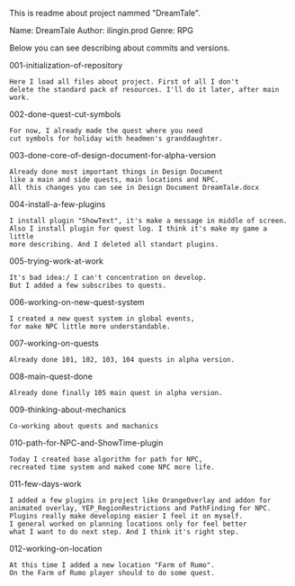  This is readme about project nammed "DreamTale".

Name: DreamTale
Author: ilingin.prod
Genre: RPG

Below you can see describing about commits and versions.

001-initialization-of-repository

    Here I load all files about project. First of all I don't 
    delete the standard pack of resources. I'll do it later, after main work.

002-done-quest-cut-symbols

    For now, I already made the quest where you need 
    cut symbols for holiday with headmen's granddaughter.

003-done-core-of-design-document-for-alpha-version

    Already done most important things in Design Document 
    like a main and side quests, main locations and NPC. 
    All this changes you can see in Design Document DreamTale.docx

004-install-a-few-plugins

    I install plugin "ShowText", it's make a message in middle of screen.
    Also I install plugin for quest log. I think it's make my game a little
    more describing. And I deleted all standart plugins.

005-trying-work-at-work

    It's bad idea:/ I can't concentration on develop. 
    But I added a few subscribes to quests.

006-working-on-new-quest-system

    I created a new quest system in global events, 
    for make NPC little more understandable.

007-working-on-quests

    Already done 101, 102, 103, 104 quests in alpha version.

008-main-quest-done

    Already done finally 105 main quest in alpha version.

009-thinking-about-mechanics

    Co-working about quests and machanics

010-path-for-NPC-and-ShowTime-plugin

    Today I created base algorithm for path for NPC,
    recreated time system and maked come NPC more life.

011-few-days-work

    I added a few plugins in project like OrangeOverlay and addon for 
    animated overlay, YEP_RegionRestrictions and PathFinding for NPC.
    Plugins really make developing easier I feel it on myself.
    I general worked on planning locations only for feel better
    what I want to do next step. And I think it's right step.

012-working-on-location

    At this time I added a new location "Farm of Rumo".
    On the Farm of Rumo player should to do some quest.